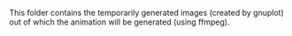 This folder contains the temporarily generated images (created by gnuplot) out of which the animation will be generated (using ffmpeg).
